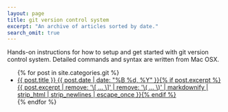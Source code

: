 ```yaml
---
layout: page
title: git version control system
excerpt: "An archive of articles sorted by date."
search_omit: true
---
```


Hands-on instructions for how to setup and get started with git version control system. Detailed commands and syntax are written from Mac OSX.

<ul class="post-list">
{% for post in site.categories.git %}
  <li><article><a href="{{ site.url }}{{ post.url }}">{{ post.title }} <span class="entry-date"><time datetime="{{ post.date | date_to_xmlschema }}">{{ post.date | date: "%B %d, %Y" }}</time></span>{% if post.excerpt %} <span class="excerpt">{{ post.excerpt | remove: '\[ ... \]' | remove: '\( ... \)' | markdownify | strip_html | strip_newlines | escape_once }}</span>{% endif %}</a></article></li>
{% endfor %}
</ul>

